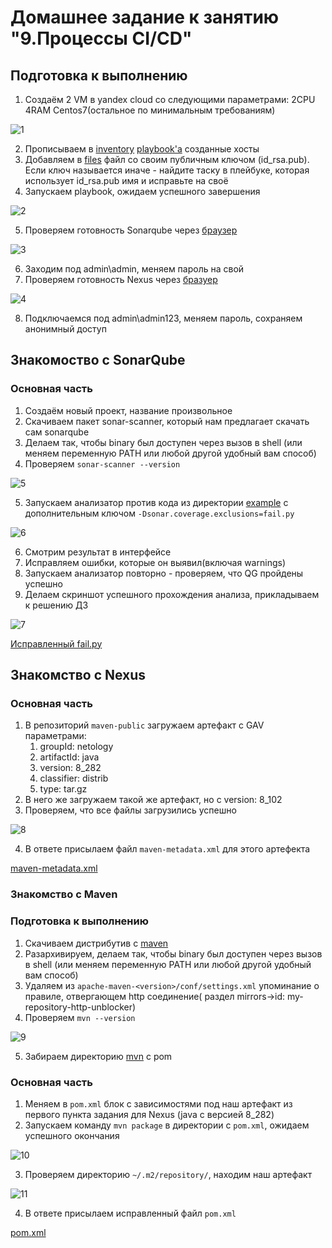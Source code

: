 # Домашнее задание к занятию "9.Процессы CI/CD"

## Подготовка к выполнению

1. Создаём 2 VM в yandex cloud со следующими параметрами: 2CPU 4RAM Centos7(остальное по минимальным требованиям)

![1](pics/Screenshot%202023-03-26%20%D0%B2%2021.05.23.png)

2. Прописываем в [inventory](./infrastructure/inventory/cicd/hosts.yml) [playbook'a](./infrastructure/site.yml) созданные хосты
3. Добавляем в [files](./infrastructure/files/) файл со своим публичным ключом (id_rsa.pub). Если ключ называется иначе - найдите таску в плейбуке, которая использует id_rsa.pub имя и исправьте на своё
4. Запускаем playbook, ожидаем успешного завершения

![2](pics/Screenshot%202023-03-26%20%D0%B2%2021.16.16.png)

5. Проверяем готовность Sonarqube через [браузер](http://localhost:9000)

![3](pics/Screenshot%202023-03-26%20%D0%B2%2021.13.28.png)

6. Заходим под admin\admin, меняем пароль на свой
7.  Проверяем готовность Nexus через [бразуер](http://localhost:8081)

![4](pics/Screenshot%202023-03-26%20%D0%B2%2021.17.21.png)

8. Подключаемся под admin\admin123, меняем пароль, сохраняем анонимный доступ

## Знакомоство с SonarQube

### Основная часть

1. Создаём новый проект, название произвольное
2. Скачиваем пакет sonar-scanner, который нам предлагает скачать сам sonarqube
3. Делаем так, чтобы binary был доступен через вызов в shell (или меняем переменную PATH или любой другой удобный вам способ)
4. Проверяем `sonar-scanner --version`

![5](pics/Screenshot%202023-03-26%20%D0%B2%2021.26.36.png)

5. Запускаем анализатор против кода из директории [example](./example) с дополнительным ключом `-Dsonar.coverage.exclusions=fail.py`

![6](pics/Screenshot%202023-03-26%20%D0%B2%2021.27.43.png)

6. Смотрим результат в интерфейсе
7. Исправляем ошибки, которые он выявил(включая warnings)
8. Запускаем анализатор повторно - проверяем, что QG пройдены успешно
9. Делаем скриншот успешного прохождения анализа, прикладываем к решению ДЗ

![7](pics/Screenshot%202023-03-26%20%D0%B2%2021.31.55.png)

[Исправленный fail.py](example/fail.py)


## Знакомство с Nexus

### Основная часть

1. В репозиторий `maven-public` загружаем артефакт с GAV параметрами:
   1. groupId: netology
   2. artifactId: java
   3. version: 8_282
   4. classifier: distrib
   5. type: tar.gz
2. В него же загружаем такой же артефакт, но с version: 8_102
3. Проверяем, что все файлы загрузились успешно

![8](pics/Screenshot%202023-03-26%20%D0%B2%2021.38.52.png)

4. В ответе присылаем файл `maven-metadata.xml` для этого артефекта

[maven-metadata.xml](mvn/maven-metadata.xml)

### Знакомство с Maven

### Подготовка к выполнению

1. Скачиваем дистрибутив с [maven](https://maven.apache.org/download.cgi)
2. Разархивируем, делаем так, чтобы binary был доступен через вызов в shell (или меняем переменную PATH или любой другой удобный вам способ)
3. Удаляем из `apache-maven-<version>/conf/settings.xml` упоминание о правиле, отвергающем http соединение( раздел mirrors->id: my-repository-http-unblocker)
4. Проверяем `mvn --version`

![9](pics/Screenshot%202023-03-26%20%D0%B2%2021.48.21.png)

5. Забираем директорию [mvn](./mvn) с pom

### Основная часть

1. Меняем в `pom.xml` блок с зависимостями под наш артефакт из первого пункта задания для Nexus (java с версией 8_282)
2. Запускаем команду `mvn package` в директории с `pom.xml`, ожидаем успешного окончания

![10](pics/Screenshot%202023-03-26%20%D0%B2%2022.00.34.png)

3. Проверяем директорию `~/.m2/repository/`, находим наш артефакт

![11](pics/Screenshot%202023-03-26%20%D0%B2%2022.01.46.png)

4. В ответе присылаем исправленный файл `pom.xml`

[pom.xml](mvn/pom.xml)


